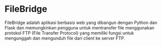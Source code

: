 # FileBridge
FileBridge adalah aplikasi berbasis web yang dibangun dengan Python dan Flask dan memungkinkan pengguna untuk mentransfer file menggunakan protokol FTP (File Transfer Protocol) yang memiliki fungsi untuk mengunggah dan mengunduh file dari client ke server FTP.
